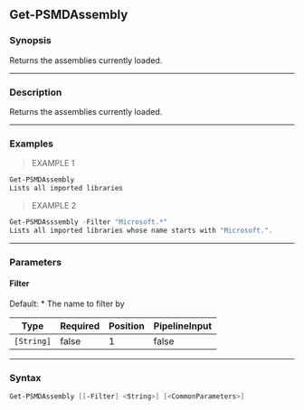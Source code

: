 Get-PSMDAssembly
----------------

### Synopsis
Returns the assemblies currently loaded.

---

### Description

Returns the assemblies currently loaded.

---

### Examples
> EXAMPLE 1

```PowerShell
Get-PSMDAssembly
Lists all imported libraries
```
> EXAMPLE 2

```PowerShell
Get-PSMDAsssembly -Filter "Microsoft.*"
Lists all imported libraries whose name starts with "Microsoft.".
```

---

### Parameters
#### **Filter**
Default: *
The name to filter by

|Type      |Required|Position|PipelineInput|
|----------|--------|--------|-------------|
|`[String]`|false   |1       |false        |

---

### Syntax
```PowerShell
Get-PSMDAssembly [[-Filter] <String>] [<CommonParameters>]
```
